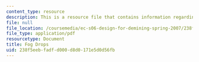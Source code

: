```yaml
---
content_type: resource
description: This is a resource file that contains information regarding fog drops.
file: null
file_location: /coursemedia/ec-s06-design-for-demining-spring-2007/238f5eebfadfd000d8d0171e5d0d56fb_MITEC_S06S07_fog_drops.pdf
file_type: application/pdf
resourcetype: Document
title: Fog Drops
uid: 238f5eeb-fadf-d000-d8d0-171e5d0d56fb
---
```

